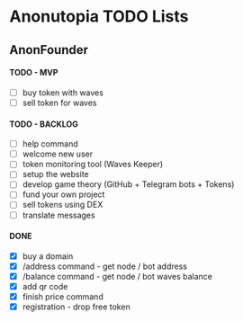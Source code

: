 # Anonutopia TODO Lists

## AnonFounder

#### TODO - MVP

- [ ] buy token with waves
- [ ] sell token for waves

#### TODO - BACKLOG

- [ ] help command
- [ ] welcome new user
- [ ] token monitoring tool (Waves Keeper)
- [ ] setup the website
- [ ] develop game theory (GitHub + Telegram bots + Tokens)
- [ ] fund your own project
- [ ] sell tokens using DEX
- [ ] translate messages

#### DONE

- [x] buy a domain
- [x] /address command - get node / bot address
- [x] /balance command - get node / bot waves balance
- [x] add qr code
- [x] finish price command
- [x] registration - drop free token
